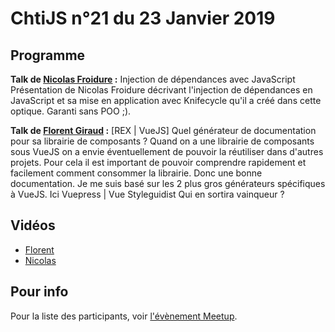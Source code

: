 <!--VarStream
title=ChtiJS #21
description=Découvrez le contenu du ChtiJS n°21 avec les présentations \
de Nicolas Froidure, Florent Giraud .
published=2019-01-24 19:00:00
keywords.+=NodeJS
keywords.+=VueStyleguidist
keywords.+=Injection de dependances
keywords.+=VuePress
keywords.+=TypeScript
lang=fr
location=FR
-->

# ChtiJS n°21 du 23 Janvier 2019

## Programme

**Talk de [Nicolas Froidure](https://insertafter.com/fr/a_propos.html) :** Injection de dépendances avec JavaScript
Présentation de Nicolas Froidure décrivant l'injection de dépendances en JavaScript et sa mise en application avec Knifecycle qu'il a créé dans cette optique. Garanti sans POO ;).

**Talk de [Florent Giraud](https://twitter.com/giraud_florent) :** [REX | VueJS] Quel générateur de documentation pour sa librairie de composants ?
Quand on a une librairie de composants sous VueJS on a envie éventuellement de pouvoir la réutiliser dans d'autres projets.
Pour cela il est important de pouvoir comprendre rapidement et facilement comment consommer la librairie. Donc une bonne documentation.
Je me suis basé sur les 2 plus gros générateurs spécifiques à VueJS. Ici Vuepress | Vue Styleguidist
Qui en sortira vainqueur ?

## Vidéos

- [Florent](https://www.youtube.com/watch?v=Os_vgk7X7E4)
- [Nicolas](https://www.youtube.com/watch?v=qTtwn1J9IXk)

## Pour info

Pour la liste des participants, voir
 [l'évènement Meetup](https://www.meetup.com/fr-FR/FranceJS/events/257891039/).
 